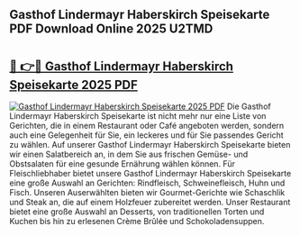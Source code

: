 ## Gasthof Lindermayr Haberskirch Speisekarte PDF Download Online 2025 U2TMD

# <h2><a href="http://gcdqp4g.nevu.top/?p=Gasthof+Lindermayr+Haberskirch+Speisekarte">🔗 👉🔴 Gasthof Lindermayr Haberskirch Speisekarte 2025 PDF</a></h2>

[![Gasthof Lindermayr Haberskirch Speisekarte 2025 PDF](https://i.imgur.com/dBaPXMq.png)](http://gcdqp4g.nevu.top/?p=Gasthof+Lindermayr+Haberskirch+Speisekarte)
Die Gasthof Lindermayr Haberskirch Speisekarte ist nicht mehr nur eine Liste von Gerichten, die in einem Restaurant oder Café angeboten werden, sondern auch eine Gelegenheit für Sie, ein leckeres und für Sie passendes Gericht zu wählen. Auf unserer Gasthof Lindermayr Haberskirch Speisekarte bieten wir einen Salatbereich an, in dem Sie aus frischen Gemüse- und Obstsalaten für eine gesunde Ernährung wählen können. Für Fleischliebhaber bietet unsere Gasthof Lindermayr Haberskirch Speisekarte eine große Auswahl an Gerichten: Rindfleisch, Schweinefleisch, Huhn und Fisch. Unseren Auserwählten bieten wir Gourmet-Gerichte wie Schaschlik und Steak an, die auf einem Holzfeuer zubereitet werden. Unser Restaurant bietet eine große Auswahl an Desserts, von traditionellen Torten und Kuchen bis hin zu erlesenen Crème Brûlée und Schokoladensuppen.
